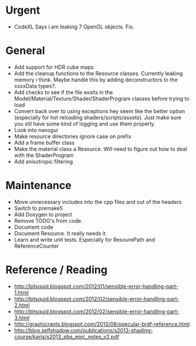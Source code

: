 # Urgent
* CodeXL Says i am leaking 7 OpenGL objects. Fix.

# General
* Add support for HDR cube maps
* Add the cleanup functions to the Resource classes. Currently leaking memory i think. Maybe handle this by adding deconstructors to the xxxxData types?.
* Add checks to see if the file exsits in the Model/Material/Texture/Shader/ShaderProgram classes before trying to load
* Convert back over to using exceptions hey seem like the better option (especially for hot reloading shaders/scripts/assets). Just make sure you stil have some kind of logging and use them properly.
* Look into nanogui
* Make resource directories ignore case on prefix
* Add a frame buffer class
* Make the material class a Resource. Will need to figure out how to deal with the ShaderProgram
* Add anisotropic filtering

# Maintenance
* Move unnecessary includes into the cpp files and out of the headers
* Switch to premake5
* Add Doxygen to project
* Remove TODO's from code.
* Document code
* Document Resource. It really needs it
* Learn and write unit tests. Especially for ResourePath and ReferenceCounter

# Reference / Reading
* http://bitsquid.blogspot.com/2012/01/sensible-error-handling-part-1.html
* http://bitsquid.blogspot.com/2012/02/sensible-error-handling-part-2.html
* http://bitsquid.blogspot.com/2012/02/sensible-error-handling-part-3.html
* http://graphicrants.blogspot.com/2013/08/specular-brdf-reference.html
* http://blog.selfshadow.com/publications/s2013-shading-course/karis/s2013_pbs_epic_notes_v2.pdf
